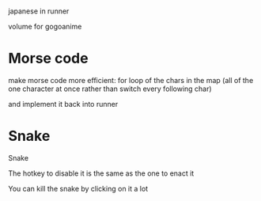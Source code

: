 ﻿# 

japanese in runner

volume for gogoanime

# Morse code

make morse code more efficient: for loop of the chars in the map (all of the one character at once rather than switch every following char) 

and implement it back into runner

# Snake

Snake

The hotkey to disable it is the same as the one to enact it

You can kill the snake by clicking on it a lot